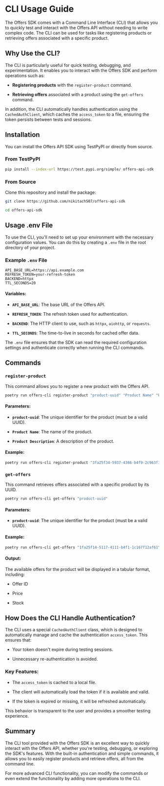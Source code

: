 # CLI Usage Guide

The Offers SDK comes with a Command Line Interface (CLI) that allows you to quickly test and interact with the Offers API without needing to write complex code. The CLI can be used for tasks like registering products or retrieving offers associated with a specific product.

## Why Use the CLI?

The CLI is particularly useful for quick testing, debugging, and experimentation. It enables you to interact with the Offers SDK and perform operations such as:

- **Registering products** with the `register-product` command.

- **Retrieving offers** associated with a product using the `get-offers` command.

In addition, the CLI automatically handles authentication using the `CachedAuthClient`, which caches the `access_token` to a file, ensuring the token persists between tests and sessions.

## Installation

You can install the Offers API SDK using TestPyPI or directly from source.

### From TestPyPI

```bash
pip install --index-url https://test.pypi.org/simple/ offers-api-sdk

```

### From Source

Clone this repository and install the package:

```bash
git clone https://github.com/nikitach507/offers-api-sdk

cd offers-api-sdk
```

## Usage .env File

To use the CLI, you'll need to set up your environment with the necessary configuration values. You can do this by creating a `.env` file in the root directory of your project.

### Example `.env` File

```env
API_BASE_URL=https://api.example.com
REFRESH_TOKEN=your-refresh-token
BACKEND=httpx
TTL_SECONDS=20
```

#### Variables:

- **`API_BASE_URL`**: The base URL of the Offers API.

- **`REFRESH_TOKEN`**: The refresh token used for authentication.

- **`BACKEND`**: The HTTP client to use, such as `httpx`, `aiohttp`, or `requests`.

- **`TTL_SECONDS`**: The time-to-live in seconds for cached offer data.

The `.env` file ensures that the SDK can read the required configuration settings and authenticate correctly when running the CLI commands.

## Commands

### `register-product`

This command allows you to register a new product with the Offers API.

```bash
poetry run offers-cli register-product "product-uuid" "Product Name" "Product Description"
```

#### Parameters:

- **`product-uuid`**: The unique identifier for the product (must be a valid UUID).

- **`Product Name`**: The name of the product.

- **`Product Description`**: A description of the product.

#### Example:

```bash
poetry run offers-cli register-product "3fa25f34-5937-4366-b4f9-2c963f17af61" "Smart TV" "A high-definition Smart TV"
```

### `get-offers`

This command retrieves offers associated with a specific product by its UUID.

```bash
poetry run offers-cli get-offers "product-uuid"
```

#### Parameters:

- **`product-uuid`**: The unique identifier for the product (must be a valid UUID).

#### Example:

```bash
poetry run offers-cli get-offers "1fa25f14-5117-4111-b4f1-1c167f12af61"
```

#### Output:

The available offers for the product will be displayed in a tabular format, including:

- Offer ID

- Price

- Stock

## How Does the CLI Handle Authentication?

The CLI uses a special `CachedAuthClient` class, which is designed to automatically manage and cache the authentication `access_token`. This ensures that:

- Your token doesn't expire during testing sessions.

- Unnecessary re-authentication is avoided.

### Key Features:

- The `access_token` is cached to a local file.

- The client will automatically load the token if it is available and valid.

- If the token is expired or missing, it will be refreshed automatically.

This behavior is transparent to the user and provides a smoother testing experience.

## Summary

The CLI tool provided with the Offers SDK is an excellent way to quickly interact with the Offers API, whether you're testing, debugging, or exploring the SDK's features. With the built-in authentication and simple commands, it allows you to easily register products and retrieve offers, all from the command line.

For more advanced CLI functionality, you can modify the commands or even extend the functionality by adding more operations to the CLI.